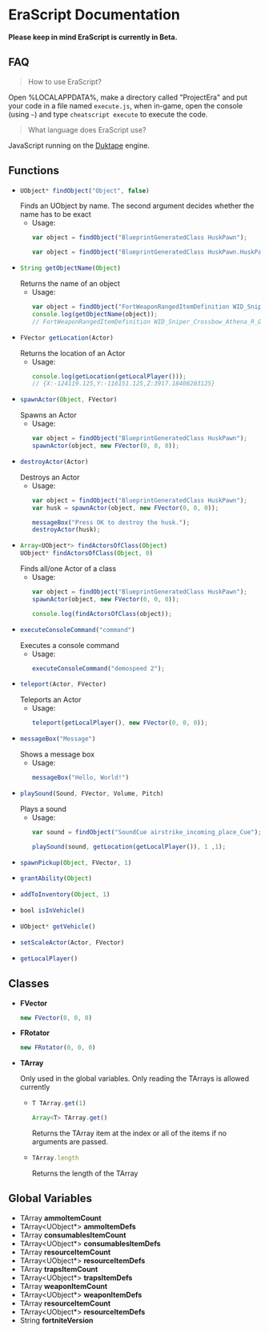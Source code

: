 # EraScript Documentation

**Please keep in mind EraScript is currently in Beta.**

## FAQ

> How to use EraScript?

Open %LOCALAPPDATA%, make a directory called "ProjectEra" and put your code in a file named `execute.js`,
when in-game, open the console (using `~`) and type `cheatscript execute` to execute the code.

> What language does EraScript use?

JavaScript running on the [Duktape](https://duktape.org/) engine.

## Functions
- ```js
  UObject* findObject("Object", false)
  ```
  Finds an UObject by name. The second argument decides whether the name has to be exact
  - Usage:
    ```js
    var object = findObject("BlueprintGeneratedClass HuskPawn");
    ```
    ```js
    var object = findObject("BlueprintGeneratedClass HuskPawn.HuskPawn_C", true);
    ```
- ```js
  String getObjectName(Object)
  ```
  Returns the name of an object
  - Usage:
    ```js
    var object = findObject("FortWeaponRangedItemDefinition WID_Sniper_Crossbow_Athena_R_Ore_T03");
    console.log(getObjectName(object));
    // FortWeaponRangedItemDefinition WID_Sniper_Crossbow_Athena_R_Ore_T03.WID_Sniper_Crossbow_Athena_R_Ore_T03
    ```
- ```js
  FVector getLocation(Actor)
  ```
  Returns the location of an Actor
  - Usage:
    ```js
    console.log(getLocation(getLocalPlayer()));
    // {X:-124119.125,Y:-116151.125,Z:3917.18408203125}
    ```
- ```js
  spawnActor(Object, FVector)
  ```
  Spawns an Actor
  - Usage:
    ```js
    var object = findObject("BlueprintGeneratedClass HuskPawn");
    spawnActor(object, new FVector(0, 0, 0));
    ```
- ```js
  destroyActor(Actor)
  ```
  Destroys an Actor
  - Usage:
    ```js
    var object = findObject("BlueprintGeneratedClass HuskPawn");
    var husk = spawnActor(object, new FVector(0, 0, 0));
    
    messageBox("Press OK to destroy the husk.");
    destroyActor(husk);
    ```
- ```js
  Array<UObject*> findActorsOfClass(Object)
  UObject* findActorsOfClass(Object, 0)
  ```
  Finds all/one Actor of a class
  - Usage:
    ```js
    var object = findObject("BlueprintGeneratedClass HuskPawn");
    spawnActor(object, new FVector(0, 0, 0));
    
    console.log(findActorsOfClass(object));
    ```
- ```js
  executeConsoleCommand("command")
  ```
  Executes a console command
  - Usage:
    ```js
    executeConsoleCommand("demospeed 2");
    ```
- ```js
  teleport(Actor, FVector)
  ```
  Teleports an Actor
  - Usage:
    ```js
    teleport(getLocalPlayer(), new FVector(0, 0, 0));
    ```
- ```js
  messageBox("Message")
  ```
  Shows a message box
  - Usage:
    ```js
    messageBox("Hello, World!")
    ```
- ```js
  playSound(Sound, FVector, Volume, Pitch)
  ```
  Plays a sound
  - Usage:
    ```js
    var sound = findObject("SoundCue airstrike_incoming_place_Cue");

    playSound(sound, getLocation(getLocalPlayer()), 1 ,1);
    ```
- ```js
  spawnPickup(Object, FVector, 1)
  ```
- ```js
  grantAbility(Object)
  ```
- ```js
  addToInventory(Object, 1)
  ```
- ```js
  bool isInVehicle()
  ```
- ```js
  UObject* getVehicle()
  ```
- ```js
  setScaleActor(Actor, FVector)
  ```
- ```js
  getLocalPlayer()
  ```

## Classes
- **FVector**
  ```js
  new FVector(0, 0, 0)
  ```
- **FRotator**
  ```js
  new FRotator(0, 0, 0)
  ```
- **TArray<T>**
  
  Only used in the global variables. Only reading the TArrays is allowed currently
  - ```js
    T TArray.get(1)
    ```
    ```js
    Array<T> TArray.get()
    ```
    Returns the TArray item at the index or all of the items if no arguments are passed.
  - ```js
    TArray.length
    ```
    Returns the length of the TArray

## Global Variables
- TArray<int> **ammoItemCount**
- TArray<UObject*> **ammoItemDefs**
- TArray<int> **consumablesItemCount**
- TArray<UObject*> **consumablesItemDefs**
- TArray<int> **resourceItemCount**
- TArray<UObject*> **resourceItemDefs**
- TArray<int> **trapsItemCount**
- TArray<UObject*> **trapsItemDefs**
- TArray<int> **weaponItemCount**
- TArray<UObject*> **weaponItemDefs**
- TArray<int> **resourceItemCount**
- TArray<UObject*> **resourceItemDefs**
- String **fortniteVersion**
